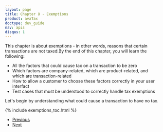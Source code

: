 ```yaml
---
layout: page
title: Chapter 8 - Exemptions
product: avaTax
doctype: dev_guide
nav: apis
disqus: 1
---
```


This chapter is about exemptions - in other words, reasons that certain transactions are not taxed.By the end of this chapter, you will learn the following: 
<ul class="dev-guide-list">
    <li>All the factors that could cause tax on a transaction to be zero</li>
    <li>Which factors are company-related, which are product-related, and which are transaction-related</li>
    <li>How to allow a customer to choose these factors correctly in your user interfact</li>
    <li>Test cases that must be understood to correctly handle tax exemptions</li>
</ul>

Let's begin by understanding what could cause a transaction to have no tax.

{% include exemptions_toc.html %}

<ul class="pager">
  <li><a href="/avatax/dev-guide/shipping-and-handling/">Previous</a></li>
  <li><a href="/avatax/dev-guide/exemptions1/what-casue-tax-to-be-zero/">Next</a></li>
</ul>